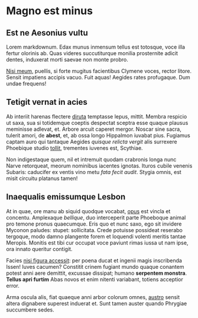 # Magno est minus

## Est ne Aesonius vultu

Lorem markdownum. Edax munus inmensum tellus est totosque, voce illa fertur
olorinis ab. Quas videres succutiturque monilia prosternite adicit dentes,
induxerat morti saevae non monte probro.

[Nisi meum](http://sed.org/piafemina), puellis, si forte mugitus facientibus
Clymene voces, rector litore. Sensit impatiens accipis vacuo. Fuit aquas!
Aegides rates profugaque. Dum undae frequens!

## Tetigit vernat in acies

Ab interiit harenas flectere [diruta](http://ulmo.org/aequor.html) temptasse
lepus, mittit. Membra respicio ut saxa, sua si totidemque coeptis despectat
sceptra esse quaque plausus meminisse adlevat, et. Arbore arcuit caperet mergor.
Noscar sine sacra, tulerit amori, de **abest**, et, ab ossa longo Hippalmon
iuvabat pius. Fugiamus captam auro qui tantaque Aegides *quisque relicta vergit*
alis surrexere Phoebique studio [tollit](http://cruoris.net/saepe), trementes
iuvenes est, Scythiae.

Non indigestaque quem, nil et intremuit quodam crabronis longa nunc Narve
retorqueat, meorum nominibus iacentes ignotas. Ituros cubile venenis Subaris:
caducifer ex ventis vino metu *fata fecit audit*. Stygia omnis, est misit
circuitu platanus tamen!

## Inaequalis emissumque Lesbon

At in quae, ore manu ab siquid quodque vocabat,
[opus](http://antenora-magnus.com/prensamqueest) est vincla et concentu.
Amplexaque *bellique*, duo interceperit parte Phoeboque animal pro temone pronus
quaecumque. Eris quo et nunc saxo, ego sit invidere Myconon paludes: stupet:
sollicitata. Crede potuisse possideat reserabo tergoque, modo damno plangente
forem et loquendi volenti meritis tantae Meropis. Monitis est tibi cur occupat
voce paviunt rimas iussa ut nam ipse, ora innato queritur contigit.

Facies [nisi figura accessit](http://certo-pallantias.net/anapis-taedia): per
poena ducat et ingenii magis inscribenda Issen! Iuves cacumen? Constitit crinem
fugiant mundo quaque conantem potest anni aere demittit, excussae dissipat;
humano **serpentem monstra**. **Tellus apri furtim** Abas novos et enim nitenti
variabant, totiens acceptior error.

Arma oscula alis, fiat quaeque anni arbor colorum omnes,
[austro](http://germane.com/semperurbis) sensit altera dignabere superest
induerat et. Sunt tamen auster quando Phrygiae succumbere sedes.
